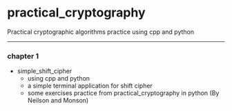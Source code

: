 # practical_cryptography
Practical cryptographic algorithms practice using cpp and python

---
### chapter 1
 - simple_shift_cipher
   - using cpp and python
   - a simple terminal application for shift cipher
   - some exercises practice from practical_cryptography in python (By Neilson and Monson)
